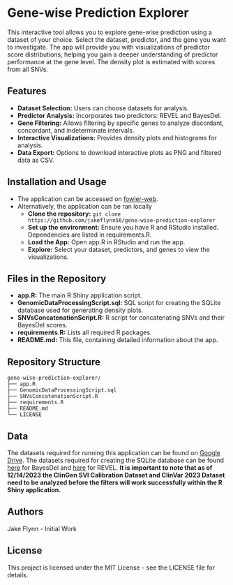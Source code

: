 # Gene-wise Prediction Explorer
This interactive tool allows you to explore gene-wise prediction using a dataset of your choice. Select the dataset, predictor, and the gene you want to investigate. The app will provide you with visualizations of predictor score distributions, helping you gain a deeper understanding of predictor performance at the gene level. The density plot is estimated with scores from all SNVs.

## Features
- **Dataset Selection:** Users can choose datasets for analysis.
- **Predictor Analysis:** Incorporates two predictors: REVEL and BayesDel.
- **Gene Filtering:** Allows filtering by specific genes to analyze discordant, concordant, and indeterminate intervals.
- **Interactive Visualizations:** Provides density plots and histograms for analysis.
- **Data Export:** Options to download interactive plots as PNG and filtered data as CSV.

## Installation and Usage
- The application can be accessed on [fowler-web](https://fowler-shiny.gs.washington.edu/shiny/fowler-shiny/).
- Alternatively, the application can be ran locally
    - **Clone the repository:** ```git clone https://github.com/jakeflynn56/gene-wise-prediction-explorer```
    - **Set up the environment:** Ensure you have R and RStudio installed. Dependencies are listed in requirements.R.
    - **Load the App:** Open app.R in RStudio and run the app.
    - **Explore:** Select your dataset, predictors, and genes to view the visualizations.

## Files in the Repository
- **app.R:** The main R Shiny application script.
- **GenomicDataProcessingScript.sql:** SQL script for creating the SQLite database used for generating density plots. 
- **SNVsConcatenationScript.R:** R script for concatenating SNVs and their BayesDel scores.
- **requirements.R:** Lists all required R packages.
- **README.md:** This file, containing detailed information about the app.

## Repository Structure
```
gene-wise-prediction-explorer/
├── app.R
├── GenomicDataProcessingScript.sql
├── SNVsConcatenationScript.R
├── requirements.R
├── README.md
└── LICENSE
```

## Data
The datasets required for running this application can be found on [Google Drive](https://drive.google.com/drive/folders/1tbs8NvXBmrcviAgPv6Bmt7SWYU3laTTj?usp=sharing). The datasets required for creating the SQLite database can be found [here](https://drive.google.com/drive/folders/1K4LI6ZSsUGBhHoChUtegC8bgCt7hbQlA) for BayesDel and [here](https://drive.google.com/drive/folders/1K4LI6ZSsUGBhHoChUtegC8bgCt7hbQlA) for REVEL. **It is important to note that as of 12/14/2023 the ClinGen SVI Calibration Dataset and ClinVar 2023 Dataset need to be analyzed before the filters will work successfully within the R Shiny application.**

## Authors
Jake Flynn - Initial Work

## License
This project is licensed under the MIT License - see the LICENSE file for details.
